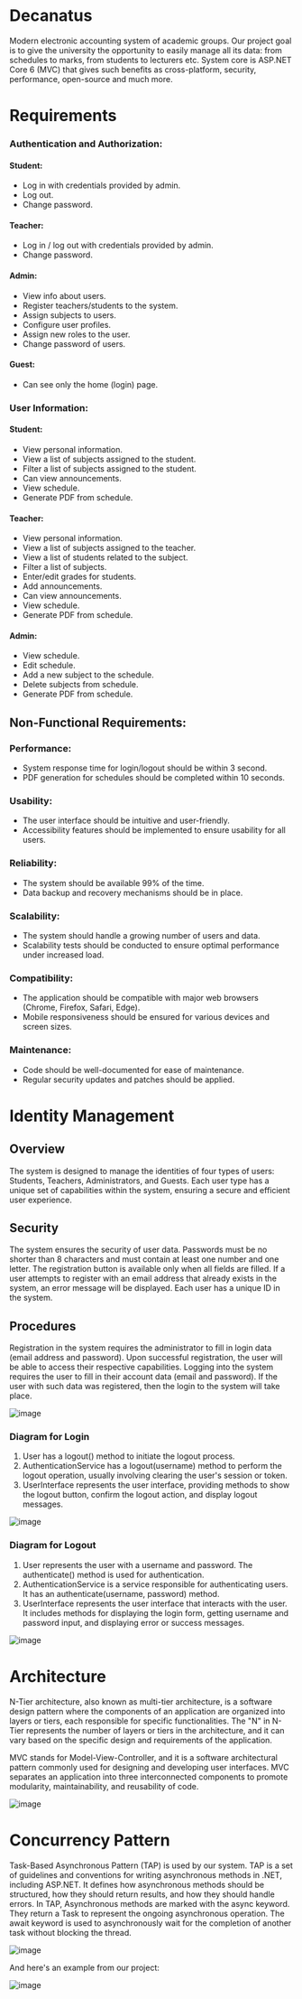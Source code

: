# Decanatus
Modern electronic accounting system of academic groups.
Our project goal is to give the university the opportunity to easily manage all its data: from schedules to marks, from students to lecturers etc. System core is ASP.NET Core 6 (MVC) that gives such benefits as cross-platform, security, performance, open-source and much more.

# Requirements
### Authentication and Authorization:

#### Student:
- Log in with credentials provided by admin.
- Log out.
- Change password.

#### Teacher:
- Log in / log out with credentials provided by admin.
- Change password.

#### Admin:
- View info about users.
- Register teachers/students to the system.
- Assign subjects to users.
- Configure user profiles.
- Assign new roles to the user.
- Change password of users.

#### Guest:
- Can see only the home (login) page.

### User Information:

#### Student:
- View personal information.
- View a list of subjects assigned to the student.
- Filter a list of subjects assigned to the student.
- Can view announcements.
- View schedule.
- Generate PDF from schedule.

#### Teacher:
- View personal information.
- View a list of subjects assigned to the teacher.
- View a list of students related to the subject.
- Filter a list of subjects.
- Enter/edit grades for students.
- Add announcements.
- Can view announcements.
- View schedule.
- Generate PDF from schedule.

#### Admin:
- View schedule.
- Edit schedule.
- Add a new subject to the schedule.
- Delete subjects from schedule.
- Generate PDF from schedule.

## Non-Functional Requirements:

### Performance:
- System response time for login/logout should be within 3 second.
- PDF generation for schedules should be completed within 10 seconds.

### Usability:
- The user interface should be intuitive and user-friendly.
- Accessibility features should be implemented to ensure usability for all users.

### Reliability:
- The system should be available 99% of the time.
- Data backup and recovery mechanisms should be in place.

### Scalability:
- The system should handle a growing number of users and data.
- Scalability tests should be conducted to ensure optimal performance under increased load.

### Compatibility:
- The application should be compatible with major web browsers (Chrome, Firefox, Safari, Edge).
- Mobile responsiveness should be ensured for various devices and screen sizes.

### Maintenance:
- Code should be well-documented for ease of maintenance.
- Regular security updates and patches should be applied.


# Identity Management
## Overview
The system is designed to manage the identities of four types of users: Students, Teachers, Administrators, and Guests. Each user type has a unique set of capabilities within the system, ensuring a secure and efficient user experience.

## Security
The system ensures the security of user data. Passwords must be no shorter than 8 characters and must contain at least one number and one letter. The registration button is available only when all fields are filled. If a user attempts to register with an email address that already exists in the system, an error message will be displayed. Each user has a unique ID in the system.

## Procedures
Registration in the system requires the administrator to fill in login data (email address and password). Upon successful registration, the user will be able to access their respective capabilities. Logging into the system requires the user to fill in their account data (email and password). If the user with such data was registered, then the login to the system will take place.

![image](https://github.com/BorysKopytko/Decanatus/assets/71780594/48aa0c24-8bf9-4f19-af9f-4a3523771c5c)

### Diagram for Login
   1. User has a logout() method to initiate the logout process.
   2. AuthenticationService has a logout(username) method to perform the logout operation, usually involving clearing the user's session or token.
   3. UserInterface represents the user interface, providing methods to show the logout button, confirm the logout action, and display logout messages.

![image](https://github.com/BorysKopytko/Decanatus/assets/35666101/90e9479a-e972-4473-8af9-0315bc14ae4f)

### Diagram for Logout
   1. User represents the user with a username and password. The authenticate() method is used for authentication.
   2. AuthenticationService is a service responsible for authenticating users. It has an authenticate(username, password) method.
   3. UserInterface represents the user interface that interacts with the user. It includes methods for displaying the login form, getting username and password input, and displaying error or success messages.

![image](https://github.com/BorysKopytko/Decanatus/assets/35666101/cb176812-a74a-4b80-a5c7-f668fe165e33)

# Architecture
N-Tier architecture, also known as multi-tier architecture, is a software design pattern where the components of an application are organized into layers or tiers, each responsible for specific functionalities. The "N" in N-Tier represents the number of layers or tiers in the architecture, and it can vary based on the specific design and requirements of the application.

MVC stands for Model-View-Controller, and it is a software architectural pattern commonly used for designing and developing user interfaces. MVC separates an application into three interconnected components to promote modularity, maintainability, and reusability of code. 

![image](https://github.com/BorysKopytko/Decanatus/assets/71780594/2e2f310c-ef8b-44c0-bf0c-05d6678948ac)


# Concurrency Pattern
Task-Based Asynchronous Pattern (TAP) is used by our system.
TAP is a set of guidelines and conventions for writing asynchronous methods in .NET, including ASP.NET. It defines how asynchronous methods should be structured, how they should return results, and how they should handle errors.
In TAP, Asynchronous methods are marked with the async keyword.
They return a Task to represent the ongoing asynchronous operation.
The await keyword is used to asynchronously wait for the completion of another task without blocking the thread.

![image](https://github.com/BorysKopytko/Decanatus/assets/71780594/304eb690-f7ef-4dea-bc27-7954e41fc5f0)

And here's an example from our project:

![image](https://github.com/BorysKopytko/Decanatus/assets/71780594/5bf701e9-a7cb-4ef1-a378-ccae2f5a2a9a)

